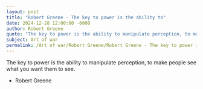 ```yaml
---
layout: post
title: "Robert Greene - The key to power is the ability to"
date: 2024-12-28 12:00:00 -0000
author: Robert Greene
quote: "The key to power is the ability to manipulate perception, to make people see what you want them to see."
subject: Art of war
permalink: /Art of war/Robert Greene/Robert Greene - The key to power is the ability to
---
```


The key to power is the ability to manipulate perception, to make people see what you want them to see.

- Robert Greene
